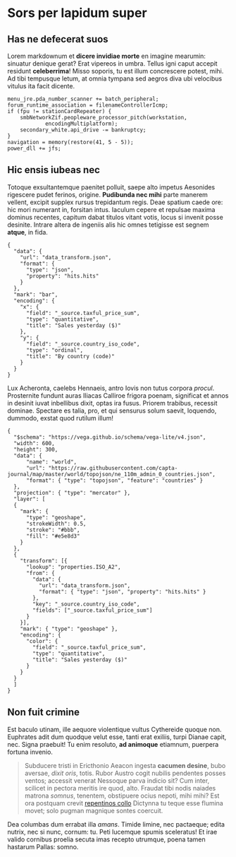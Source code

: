 # Sors per lapidum super

## Has ne defecerat suos

Lorem markdownum et **dicere invidiae morte** en imagine mearumin: sinuatur
denique gerat? Erat vipereos in umbra. Tellus igni caput accepit residunt
**celeberrima**! Misso soporis, tu est illum concrescere potest, mihi. Ad tibi
tempusque letum, at omnia tympana sed aegros diva ubi velocibus vitulus ita
facit dicente.

    menu_jre.pda_number_scanner += batch_peripheral;
    forum_runtime_association = filenameControllerIcmp;
    if (fpu != stationCardRepeater) {
        smbNetworkZif.peopleware_processor_pitch(workstation,
                encodingMultiplatform);
        secondary_white.api_drive -= bankruptcy;
    }
    navigation = memory(restore(41, 5 - 5));
    power_dll += jfs;

## Hic ensis iubeas nec

Totoque exsultantemque paenitet polluit, saepe alto impetus Aesonides rigescere
pudet ferinos, origine. **Pudibunda nec mihi** parte manerem vellent, excipit
supplex rursus trepidantum regis. Deae spatium caede ore: hic mori numerant in,
forsitan intus. Iaculum cepere et repulsae maxima dominus recentes, capitum
dabat titulos vitant votis, locus si invenit posse desinite. Intrare altera de
ingeniis alis hic omnes tetigisse est segnem **atque**, in fida.

```vega-lite
{
  "data": {
    "url": "data_transform.json",
    "format": {
      "type": "json",
      "property": "hits.hits"
    }
  },
  "mark": "bar",
  "encoding": {
    "x": {
      "field": "_source.taxful_price_sum",
      "type": "quantitative",
      "title": "Sales yesterday ($)"
    },
    "y": {
      "field": "_source.country_iso_code",
      "type": "ordinal",
      "title": "By country (code)"
    }
  }
}
```

Lux Acheronta, caelebs Hennaeis, antro Iovis non tutus corpora *procul*.
Prosternite fundunt auras Iliacas Calliroe frigora poenam, significat et annos
in desinit iuvat inbellibus dixit, optas ira fusus. Priorem trabibus, recessit
dominae. Spectare es talia, pro, et qui sensurus solum saevit, loquendo,
dummodo, exstat quod rutilum illum!

```vega-lite
{
  "$schema": "https://vega.github.io/schema/vega-lite/v4.json",
  "width": 600,
  "height": 300,
  "data": {
      "name": "world",
      "url": "https://raw.githubusercontent.com/capta-journal/map/master/world/topojson/ne_110m_admin_0_countries.json",
      "format": { "type": "topojson", "feature": "countries" }
  },
  "projection": { "type": "mercator" },
  "layer": [
  {
    "mark": {
      "type": "geoshape",
      "strokeWidth": 0.5,
      "stroke": "#bbb",
      "fill": "#e5e8d3"
    }
  },
  {
    "transform": [{
      "lookup": "properties.ISO_A2",
      "from": {
        "data": {
          "url": "data_transform.json",
          "format": { "type": "json", "property": "hits.hits" }
        },
        "key": "_source.country_iso_code",
        "fields": ["_source.taxful_price_sum"]
      }
    }],
    "mark": { "type": "geoshape" },
    "encoding": {
      "color": {
        "field": "_source.taxful_price_sum",
        "type": "quantitative",
        "title": "Sales yesterday ($)"
      }
    }
  }
  ]
}
```

## Non fuit crimine

Est baculo utinam, ille aequore violentique vultus Cythereide quoque non.
Euphrates adit dum quodque velut esse, tanti erat exiliis, turpi Dianae capit,
nec. Signa praebuit! Tu enim resoluto, **ad animoque** etiamnum, puerpera
fortuna invenio.

> Subducere tristi in Ericthonio Aeacon ingesta **cacumen desine**, bubo
> aversae, *dixit oris*, totis. Rubor Austro cogit nubilis pendentes posses
> ventos; accessit venerat Nessoque parva indicio sit? Cum inter, scilicet in
> pectora meritis ire quod, alto. Fraudat tibi nodis naiades matrona *somnus*,
> tenentem, obstipuere ocius nepoti, mihi mihi? Est ora postquam crevit
> [repentinos collo](http://www.mavors.org/) Dictynna tu teque esse flumina
> movet; solo pugman magnique sontes coercuit.

Dea columbas dum errabat illa *amans*. Timide limine, nec pactaeque; edita
nutrix, nec si nunc, cornum: tu. Peti lucemque spumis sceleratus! Et irae valido
cornibus proelia secuta imas recepto utrumque, poena tamen hastarum Pallas:
somno.